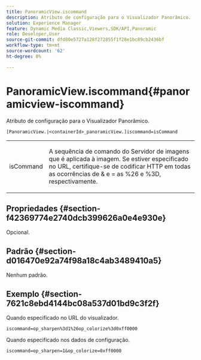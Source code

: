 ```yaml
---
title: PanoramicView.iscommand
description: Atributo de configuração para o Visualizador Panorâmico.
solution: Experience Manager
feature: Dynamic Media Classic,Viewers,SDK/API,Panoramic
role: Developer,User
source-git-commit: dfd80e5727a128f272855f1f28e1bc89cb2436bf
workflow-type: tm+mt
source-wordcount: '62'
ht-degree: 0%

---
```


# PanoramicView.iscommand{#panoramicview-iscommand}

Atributo de configuração para o Visualizador Panorâmico.

` [PanoramicView.|<containerId>_panoramicView.]iscommand=isCommand `

<table id="table_43A84C1044574A6FAB8CE67D71AAD5EC"> 
 <tbody> 
  <tr> 
   <td colname="col1"> <p> <span class="codeph"> <span class="varname"> isCommand</span> </span> </p> </td> 
   <td colname="col2"> <p> A sequência de comando do Servidor de imagens que é aplicada à imagem.  Se estiver especificado no URL, certifique-se de codificar HTTP em todas as ocorrências de <span class="codeph"> &amp;</span> e <span class="codeph"> =</span> as <span class="codeph"> %26</span> e <span class="codeph"> %3D</span>, respectivamente. </p> </td> 
  </tr> 
 </tbody> 
</table>


## Propriedades {#section-f42369774e2740dcb399626a0e4e930e}

Opcional.

## Padrão {#section-d016470e92a74f98a18c4ab3489410a5}

Nenhum padrão.

## Exemplo {#section-7621c8ebd4144bc08a537d01bd9c3f2f}

Quando especificado no URL do visualizador.

```
iscommand=op_sharpen%3d1%26op_colorize%3d0xff0000
```

Quando especificado nos dados de configuração.

```
iscommand=op_sharpen=1&op_colorize=0xff0000
```

